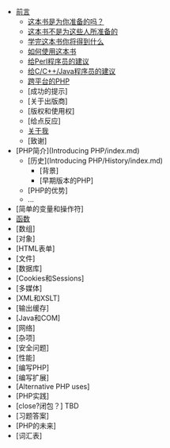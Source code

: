 
- [前言](Preface/index.md)
  - [这本书是为你准备的吗？](Preface/is_this_book_for_you.md)
  - [这本书不是为这些人所准备的](Preface/who_this_book_is_not_for.md)
  - [学完这本书你将得到什么](Preface/what_you_will_get_out_of_this_book.md)
  - [如何使用这本书](Preface/how_to_use_this_book.md)
  - [给Perl程序员的建议](Preface/a_note_for_programmers_comming_from_Perl.md)
  - [给C/C++/Java程序员的建议](Preface/a_note_for_programmers_coming_from_c_cpp_or_java.md)
  - [跨平台的PHP](Preface/cross-platform_php.md)
  - [成功的提示]
  - [关于出版商]
  - [版权和使用权]
  - [给点反应]
  - [关于我](Preface/about_me.md)
  - [致谢]
- [PHP简介](Introducing PHP/index.md)
  - [历史](Introducing PHP/History/index.md)
    - [背景]
    - [早期版本的PHP]
  - [PHP的优势]
  - ...
- [简单的变量和操作符]
- [函数](Functions/index.md)
- [数组]
- [对象]
- [HTML表单]
- [文件]
- [数据库]
- [Cookies和Sessions]
- [多媒体]
- [XML和XSLT]
- [输出缓存]
- [Java和COM]
- [网络]
- [杂项]
- [安全问题]
- [性能]
- [编写PHP]
- [编写扩展]
- [Alternative PHP uses]
- [PHP实践]
- [close?闭包？] TBD
- [习题答案]
- [PHP的未来]
- [词汇表]

